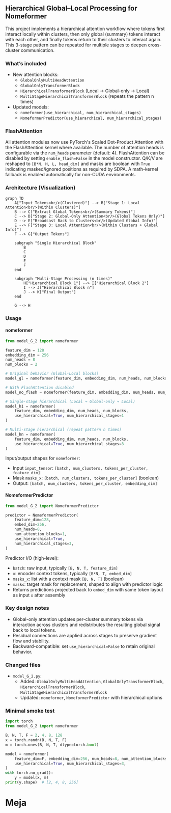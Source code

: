 ## Hierarchical Global–Local Processing for Nomeformer

This project implements a hierarchical attention workflow where tokens first interact locally within clusters, then only global (summary) tokens interact with each other, and finally tokens return to their clusters to interact again. This 3-stage pattern can be repeated for multiple stages to deepen cross-cluster communication.

### What’s included
- New attention blocks:
  - `GlobalOnlyMultiHeadAttention`
  - `GlobalOnlyTransformerBlock`
  - `HierarchicalTransformerBlock` (Local → Global-only → Local)
  - `MultiStageHierarchicalTransformerBlock` (repeats the pattern n times)
- Updated models:
  - `nomeformer(use_hierarchical, num_hierarchical_stages)`
  - `NomeformerPredictor(use_hierarchical, num_hierarchical_stages)`

### FlashAttention
All attention modules now use PyTorch's Scaled Dot-Product Attention with the FlashAttention kernel where available. The number of attention heads is configurable via the `num_heads` parameter (default: 4). FlashAttention can be disabled by setting `enable_flash=False` in the model constructor. Q/K/V are reshaped to `[B*N, H, L, head_dim]` and masks are boolean with `True` indicating masked/ignored positions as required by SDPA. A math-kernel fallback is enabled automatically for non-CUDA environments.

### Architecture (Visualization)
```mermaid
graph TD
    A["Input Tokens<br/>(Clustered)"] --> B["Stage 1: Local Attention<br/>(Within Clusters)"]
    B --> C["Extract Global Tokens<br/>(Summary Tokens)"]
    C --> D["Stage 2: Global-Only Attention<br/>(Global Tokens Only)"]
    D --> E["Broadcast Back to Clusters<br/>(Updated Global Info)"]
    E --> F["Stage 3: Local Attention<br/>(Within Clusters + Global Info)"]
    F --> G["Output Tokens"]
    
    subgraph "Single Hierarchical Block"
        B
        C
        D
        E
        F
    end
    
    subgraph "Multi-Stage Processing (n times)"
        H["Hierarchical Block 1"] --> I["Hierarchical Block 2"]
        I --> J["Hierarchical Block n"]
        J --> K["Final Output"]
    end
    
    G --> H
```

### Usage

#### nomeformer
```python
from model_G_2 import nomeformer

feature_dim = 128
embedding_dim = 256
num_heads = 8
num_blocks = 2

# Original behavior (Global-Local blocks)
model_gl = nomeformer(feature_dim, embedding_dim, num_heads, num_blocks)

# With FlashAttention disabled
model_no_flash = nomeformer(feature_dim, embedding_dim, num_heads, num_blocks, enable_flash=False)

# Single-stage hierarchical (Local → Global-only → Local)
model_h1 = nomeformer(
    feature_dim, embedding_dim, num_heads, num_blocks,
    use_hierarchical=True, num_hierarchical_stages=1
)

# Multi-stage hierarchical (repeat pattern n times)
model_hn = nomeformer(
    feature_dim, embedding_dim, num_heads, num_blocks,
    use_hierarchical=True, num_hierarchical_stages=3
)
```

Input/output shapes for `nomeformer`:
- Input `input_tensor`: `[batch, num_clusters, tokens_per_cluster, feature_dim]`
- Mask `masks_x`: `[batch, num_clusters, tokens_per_cluster]` (boolean)
- Output: `[batch, num_clusters, tokens_per_cluster, embedding_dim]`

#### NomeformerPredictor
```python
from model_G_2 import NomeformerPredictor

predictor = NomeformerPredictor(
    feature_dim=128,
    embed_dim=256,
    num_heads=8,
    num_attention_blocks=1,
    use_hierarchical=True,
    num_hierarchical_stages=3,
)
```

Predictor I/O (high-level):
- `batch`: raw input, typically `[B, N, T, feature_dim]`
- `x`: encoder context tokens, typically `[B*N, T, embed_dim]`
- `masks_x`: list with a context mask `[B, N, T]` (boolean)
- `masks`: target mask for replacement, shaped to align with predictor logic
- Returns predictions projected back to `embed_dim` with same token layout as input `x` after assembly

### Key design notes
- Global-only attention updates per-cluster summary tokens via interaction across clusters and redistributes the resulting global signal back to local tokens.
- Residual connections are applied across stages to preserve gradient flow and stability.
- Backward-compatible: set `use_hierarchical=False` to retain original behavior.

### Changed files
- `model_G_2.py`:
  - Added: `GlobalOnlyMultiHeadAttention`, `GlobalOnlyTransformerBlock`, `HierarchicalTransformerBlock`, `MultiStageHierarchicalTransformerBlock`
  - Updated: `nomeformer`, `NomeformerPredictor` with hierarchical options

### Minimal smoke test
```python
import torch
from model_G_2 import nomeformer

B, N, T, F = 2, 4, 8, 128
x = torch.randn(B, N, T, F)
m = torch.ones(B, N, T, dtype=torch.bool)

model = nomeformer(
    feature_dim=F, embedding_dim=256, num_heads=8, num_attention_blocks=2,
    use_hierarchical=True, num_hierarchical_stages=3,
)
with torch.no_grad():
    y = model(x, m)
print(y.shape)  # [2, 4, 8, 256]
```

# Meja